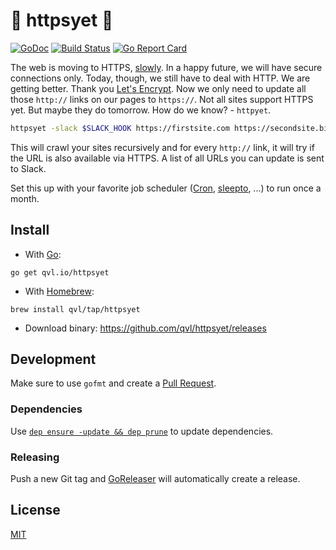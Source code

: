 #  :satellite: httpsyet :key:

[![GoDoc](https://godoc.org/qvl.io/httpsyet?status.svg)](https://godoc.org/qvl.io/httpsyet)
[![Build Status](https://travis-ci.org/qvl/httpsyet.svg?branch=master)](https://travis-ci.org/qvl/httpsyet)
[![Go Report Card](https://goreportcard.com/badge/qvl.io/httpsyet)](https://goreportcard.com/report/qvl.io/httpsyet)


The web is moving to HTTPS, [slowly](https://jorin.me/https-for-one-month/).
In a happy future, we will have secure connections only.
Today, though, we still have to deal with HTTP.
We are getting better. Thank you [Let's Encrypt](https://letsencrypt.org/).
Now we only need to update all those `http://` links on our pages to `https://`.
Not all sites support HTTPS yet. But maybe they do tomorrow.
How do we know? - `httpyet`.

```sh
httpsyet -slack $SLACK_HOOK https://firstsite.com https://secondsite.biz http://thirdsite.net
```

This will crawl your sites recursively and for every `http://` link,
it will try if the URL is also available via HTTPS.
A list of all URLs you can update is sent to Slack.

Set this up with your favorite job scheduler ([Cron](https://en.wikipedia.org/wiki/Cron), [sleepto](https://github.com/qvl/sleepto), ...) to run once a month.


## Install

- With [Go](https://golang.org/):
```
go get qvl.io/httpsyet
```

- With [Homebrew](http://brew.sh/):
```
brew install qvl/tap/httpsyet
```

- Download binary: https://github.com/qvl/httpsyet/releases


## Development

Make sure to use `gofmt` and create a [Pull Request](https://github.com/qvl/httpsyet/pulls).

### Dependencies

Use [`dep ensure -update && dep prune`](https://github.com/golang/dep) to update dependencies.


### Releasing

Push a new Git tag and [GoReleaser](https://github.com/goreleaser/releaser) will automatically create a release.


## License

[MIT](./license)
